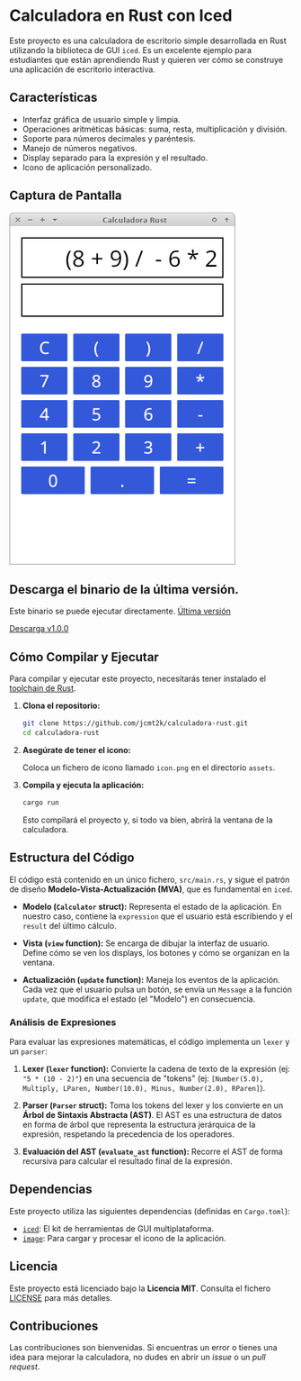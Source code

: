 # Calculadora en Rust con Iced

Este proyecto es una calculadora de escritorio simple desarrollada en Rust utilizando la biblioteca de GUI `iced`. Es un excelente ejemplo para estudiantes que están aprendiendo Rust y quieren ver cómo se construye una aplicación de escritorio interactiva.

## Características

*   Interfaz gráfica de usuario simple y limpia.
*   Operaciones aritméticas básicas: suma, resta, multiplicación y división.
*   Soporte para números decimales y paréntesis.
*   Manejo de números negativos.
*   Display separado para la expresión y el resultado.
*   Icono de aplicación personalizado.

## Captura de Pantalla

![Captura de pantalla de la calculadora](assets/calculadora-screenshot.png)

## Descarga el binario de la última versión.

Este binario se puede ejecutar directamente.
[Última versión](https://github.com/jcmt2k/calculadora-rust/releases/latest)

[Descarga v1.0.0](https://github.com/jcmt2k/calculadora-rust/releases/download/v1.0.0/calculadora_rust)

## Cómo Compilar y Ejecutar

Para compilar y ejecutar este proyecto, necesitarás tener instalado el [toolchain de Rust](https://www.rust-lang.org/tools/install).

1.  **Clona el repositorio:**

    ```bash
    git clone https://github.com/jcmt2k/calculadora-rust.git
    cd calculadora-rust
    ```

2.  **Asegúrate de tener el icono:**

    Coloca un fichero de icono llamado `icon.png` en el directorio `assets`.

3.  **Compila y ejecuta la aplicación:**

    ```bash
    cargo run
    ```

    Esto compilará el proyecto y, si todo va bien, abrirá la ventana de la calculadora.

## Estructura del Código

El código está contenido en un único fichero, `src/main.rs`, y sigue el patrón de diseño **Modelo-Vista-Actualización (MVA)**, que es fundamental en `iced`.

*   **Modelo (`Calculator` struct):** Representa el estado de la aplicación. En nuestro caso, contiene la `expression` que el usuario está escribiendo y el `result` del último cálculo.

*   **Vista (`view` function):** Se encarga de dibujar la interfaz de usuario. Define cómo se ven los displays, los botones y cómo se organizan en la ventana.

*   **Actualización (`update` function):** Maneja los eventos de la aplicación. Cada vez que el usuario pulsa un botón, se envía un `Message` a la función `update`, que modifica el estado (el "Modelo") en consecuencia.

### Análisis de Expresiones

Para evaluar las expresiones matemáticas, el código implementa un `lexer` y un `parser`:

1.  **Lexer (`lexer` function):** Convierte la cadena de texto de la expresión (ej: `"5 * (10 - 2)"`) en una secuencia de "tokens" (ej: `[Number(5.0), Multiply, LParen, Number(10.0), Minus, Number(2.0), RParen]`).

2.  **Parser (`Parser` struct):** Toma los tokens del lexer y los convierte en un **Árbol de Sintaxis Abstracta (AST)**. El AST es una estructura de datos en forma de árbol que representa la estructura jerárquica de la expresión, respetando la precedencia de los operadores.

3.  **Evaluación del AST (`evaluate_ast` function):** Recorre el AST de forma recursiva para calcular el resultado final de la expresión.

## Dependencias

Este proyecto utiliza las siguientes dependencias (definidas en `Cargo.toml`):

*   [`iced`](https://crates.io/crates/iced): El kit de herramientas de GUI multiplataforma.
*   [`image`](https://crates.io/crates/image): Para cargar y procesar el icono de la aplicación.

## Licencia

Este proyecto está licenciado bajo la **Licencia MIT**. Consulta el fichero [LICENSE](LICENSE) para más detalles.

## Contribuciones

Las contribuciones son bienvenidas. Si encuentras un error o tienes una idea para mejorar la calculadora, no dudes en abrir un *issue* o un *pull request*.


